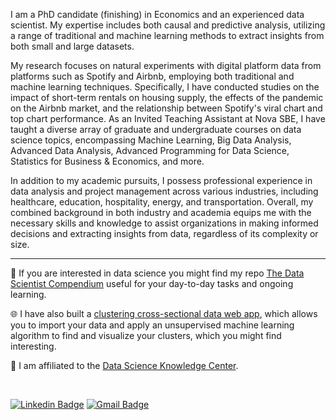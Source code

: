 I am a PhD candidate (finishing) in Economics and an experienced data scientist. My expertise includes both causal and predictive analysis, utilizing a range of traditional and machine learning methods to extract insights from both small and large datasets. 

My research focuses on natural experiments with digital platform data from platforms such as Spotify and Airbnb, employing both traditional and machine learning techniques. Specifically, I have conducted studies on the impact of short-term rentals on housing supply, the effects of the pandemic on the Airbnb market, and the relationship between Spotify's viral chart and top chart performance.
As an Invited Teaching Assistant at Nova SBE, I have taught a diverse array of graduate and undergraduate courses on data science topics, encompassing Machine Learning, Big Data Analysis, Advanced Data Analysis, Advanced Programming for Data Science, Statistics for Business & Economics, and more.

In addition to my academic pursuits, I possess professional experience in data analysis and project management across various industries, including healthcare, education, hospitality, energy, and transportation. 
Overall, my combined background in both industry and academia equips me with the necessary skills and knowledge to assist organizations in making informed decisions and extracting insights from data, regardless of its complexity or size.

----

📃 If you are interested in data science you might find my repo [The Data Scientist Compendium](https://github.com/bforbesc/the-data-scientist-compendium) useful for your day-to-day tasks and ongoing learning.

🌐 I have also built a [clustering cross-sectional data web app](https://bforbesc-clustering-web-app-ml-web-app-ee5tk5.streamlit.app), which allows you to import your data and apply an unsupervised machine learning algorithm to find and visualize your clusters, which you might find interesting.

🏢 I am affiliated to the [Data Science Knowledge Center](https://www.novasbe.unl.pt/en/data-science/people).

<br>

[![Linkedin Badge](https://img.shields.io/badge/-bernardoforbescosta-blue?style=flat-square&logo=Linkedin&logoColor=white&link=https://www.linkedin.com/in/bernardoforbescosta/)](https://www.linkedin.com/in/bernardoforbescosta/)
[![Gmail Badge](https://img.shields.io/badge/-bernardoforbescosta@gmail.com-c14438?style=flat-square&logo=Gmail&logoColor=white&link=mailto:bernardoforbescosta@gmail.com)](mailto:bernardoforbescosta@gmail.com)
